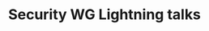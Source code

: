 ---
categories:
- bkk19
description: '> This is a general talk covering various topics and features that Security
  Working Group has been working with since the previous Connect. I.e., expect to
  hear more about the current status and what the future plan is for various topics.'
future_image:
  featured: 'true'
  path: /assets/images/featured-images/bkk19/BKK19-117.png
session_attendee_num: '5'
session_id: BKK19-117
session_room: 'Keynote Room (World Ballroom BC) '
session_slot:
  end_time: '2019-04-01 16:25:00'
  start_time: '2019-04-01 16:00:00'
session_speakers:
- speaker_bio: Senior Software Engineer in Linaro Security Working Group
  speaker_company: Linaro
  speaker_image: /assets/images/speakers/bkk19/JensWiklander.jpg
  speaker_location: ''
  speaker_name: Jens Wiklander
  speaker_position: Senior Software Engineer
  speaker_username: jens.wiklander
- speaker_bio: .
  speaker_company: Huawei/Hisilicon
  speaker_image: /assets/images/speakers/bkk19/JeromeForissier.jpg
  speaker_location: ''
  speaker_name: Jerome Forissier
  speaker_position: Open source software architect (security)
  speaker_username: jerome.forissier
- speaker_bio: Joakim has been a Linux user for about 15 years where he spent most
    of the time in his professional career working with security for embedded devices.
    The last five years he has been heading Security Working Group in Linaro who are
    working with various upstream projects related to Security where OP-TEE is one
    of the key projects for that group.
  speaker_company: Linaro
  speaker_image: /assets/images/speakers/bkk19/JoakimBech.jpg
  speaker_location: ''
  speaker_name: Joakim Bech
  speaker_position: Principal Engineer
  speaker_username: joakim.bech
session_track: Security
tag: session
tags:
- Security
- Open Source Development
title: Security WG Lightning talks
---